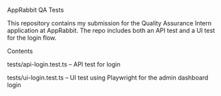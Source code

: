 AppRabbit QA Tests

This repository contains my submission for the Quality Assurance Intern application at AppRabbit. The repo includes both an API test and a UI test for the login flow.

Contents

tests/api-login.test.ts – API test for login

tests/ui-login.test.ts – UI test using Playwright for the admin dashboard login
